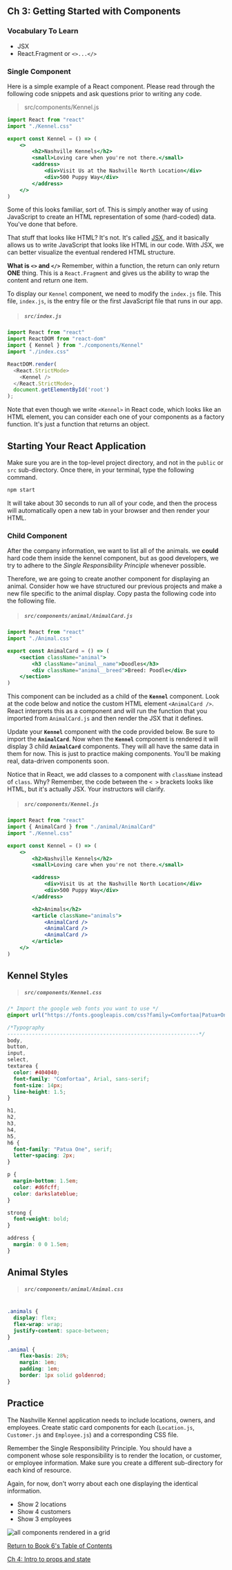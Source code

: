 ## Ch 3: Getting Started with Components

### Vocabulary To Learn
* JSX
* React.Fragment or `<>...</>`


### Single Component

Here is a simple example of a React component. Please read through the following code snippets and ask questions prior to writing any code.


> src/components/Kennel.js

```jsx
import React from "react"
import "./Kennel.css"

export const Kennel = () => (
    <>
        <h2>Nashville Kennels</h2>
        <small>Loving care when you're not there.</small>
        <address>
            <div>Visit Us at the Nashville North Location</div>
            <div>500 Puppy Way</div>
        </address>
    </>
)
```

Some of this looks familiar, sort of. This is simply another way of using JavaScript to create an HTML representation of some (hard-coded) data. You've done that before.

That stuff that looks like HTML? It's not. It's called [JSX](https://reactjs.org/docs/introducing-jsx.html), and it basically allows us to write JavaScript that looks like HTML in our code. With JSX, we can better visualize the eventual rendered HTML structure.

**What is `<>` and `</>`**
Remember, within a function, the return can only return **ONE** thing. This is a `React.Fragment` and gives us the ability to wrap the content and return one item.

To display our `Kennel` component, we need to modify the `index.js` file. This file, `index.js`, is the entry file or the first JavaScript file that runs in our app.

> ##### `src/index.js`

```js
import React from "react"
import ReactDOM from "react-dom"
import { Kennel } from "./components/Kennel"
import "./index.css"

ReactDOM.render(
  <React.StrictMode>
    <Kennel />
  </React.StrictMode>,
  document.getElementById('root')
);
```

Note that even though we write `<Kennel>` in React code, which looks like an HTML element, you can consider each one of your components as a factory function. It's just a function that returns an object.

## Starting Your React Application

Make sure you are in the top-level project directory, and not in the `public` or `src` sub-directory. Once there, in your terminal, type the following command.

```sh
npm start
```

It will take about 30 seconds to run all of your code, and then the process will automatically open a new tab in your browser and then render your HTML.

### Child Component

After the company information, we want to list all of the animals. we **could** hard code them inside the kennel component, but as good developers, we try to adhere to the _Single Responsibility Principle_ whenever possible.

Therefore, we are going to create another component for displaying an animal. Consider how we have structured our previous projects and make a new file specific to the animal display. Copy pasta the following code into the following file.

> ##### `src/components/animal/AnimalCard.js`

```jsx
import React from "react"
import "./Animal.css"

export const AnimalCard = () => (
    <section className="animal">
        <h3 className="animal__name">Doodles</h3>
        <div className="animal__breed">Breed: Poodle</div>
    </section>
)
```

This component can be included as a child of the **`Kennel`** component. Look at the code below and notice the custom HTML element `<AnimalCard />`. React interprets this as a component and will run the function that you imported from `AnimalCard.js` and then render the JSX that it defines.

Update your **`Kennel`** component with the code provided below. Be sure to import the **`AnimalCard`**. Now when the **`Kennel`** component is rendered it will display 3 child **`AnimalCard`** components. They will all have the same data in them for now. This is just to practice making components. You'll be making real, data-driven components soon.

Notice that in React, we add classes to a component with `className` instead of `class`. Why? Remember, the code between the `< >` brackets looks like HTML, but it's actually JSX. Your instructors will clarify.

> ##### `src/components/Kennel.js`

```jsx
import React from "react"
import { AnimalCard } from "./animal/AnimalCard"
import "./Kennel.css"

export const Kennel = () => (
    <>
        <h2>Nashville Kennels</h2>
        <small>Loving care when you're not there.</small>

        <address>
            <div>Visit Us at the Nashville North Location</div>
            <div>500 Puppy Way</div>
        </address>

        <h2>Animals</h2>
        <article className="animals">
            <AnimalCard />
            <AnimalCard />
            <AnimalCard />
        </article>
    </>
)
```

## Kennel Styles

> ##### `src/components/Kennel.css`

```css
/* Import the google web fonts you want to use */
@import url("https://fonts.googleapis.com/css?family=Comfortaa|Patua+One");

/*Typography
--------------------------------------------------------------*/
body,
button,
input,
select,
textarea {
  color: #404040;
  font-family: "Comfortaa", Arial, sans-serif;
  font-size: 14px;
  line-height: 1.5;
}

h1,
h2,
h3,
h4,
h5,
h6 {
  font-family: "Patua One", serif;
  letter-spacing: 2px;
}

p {
  margin-bottom: 1.5em;
  color: #d6fcff;
  color: darkslateblue;
}

strong {
  font-weight: bold;
}

address {
  margin: 0 0 1.5em;
}
```

## Animal Styles

> ##### `src/components/animal/Animal.css`

```css

.animals {
  display: flex;
  flex-wrap: wrap;
  justify-content: space-between;
}

.animal {
    flex-basis: 28%;
    margin: 1em;
    padding: 1em;
    border: 1px solid goldenrod;
}
```

## Practice

The Nashville Kennel application needs to include locations, owners, and employees. Create static card components for each (`Location.js`, `Customer.js` and `Employee.js`) and a corresponding CSS file.

Remember the Single Responsibility Principle. You should have a component whose sole responsibility is to render the location, or customer, or employee information. Make sure you create a different sub-directory for each kind of resource.

Again, for now, don't worry about each one displaying the identical information. 

* Show 2 locations
* Show 4 customers
* Show 3 employees

![all components rendered in a grid](./images/hard-coded-components.png)

[Return  to Book 6's Table of Contents](../README.md) 

[Ch 4: Intro to props and state](./INTRO_PROPS_STATE.md)